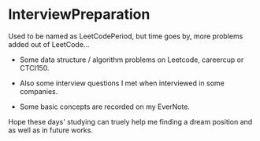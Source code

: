 InterviewPreparation
==============

Used to be named as LeetCodePeriod, but time goes by, more problems added out of LeetCode...

- Some data structure / algorithm problems on Leetcode, careercup or CTCI150.
- Also some interview questions I met when interviewed in some companies.

- Some basic concepts are recorded on my EverNote.

Hope these days' studying can truely help me finding a dream position and as well as in future works.
